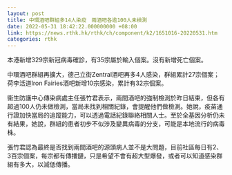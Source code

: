 ```yaml
---
layout: post
title: 中環酒吧群組多14人染疫　兩酒吧各逾100人未檢測
date: 2022-05-31 18:42:22.000000000 +08:00
link: https://news.rthk.hk/rthk/ch/component/k2/1651016-20220531.htm
categories: rthk
---
```


本港新增329宗新冠病毒確診，有35宗屬於輸入個案。沒有新增死亡個案。

中環酒吧群組再擴大，德己立街Zentral酒吧再多4人感染，群組累計27宗個案；荷李活道Iron Fairies酒吧新增10宗感染，累計有32宗個案。

衞生防護中心傳染病處主任張竹君表示，兩間酒吧的強制檢測於昨日結束，但各有超過100人仍未做檢測，當局未找到相關紀錄，會提醒他們做檢測。她說，疫苗通行證加快當局的追蹤能力，可以透過電話紀錄聯絡相關人士。至於全基因分析仍未有結果，她說，群組的患者初步不似涉及變異病毒的分支，可能是本地流行的病毒株。

張竹君認為最終是否找到兩間酒吧的源頭病人並不是大問題，目前社區每日有2、3百宗個案，每宗都有傳播鏈，只是希望不會有超大型爆發，或者可以知道感染群組有多大，以減低傳播。
